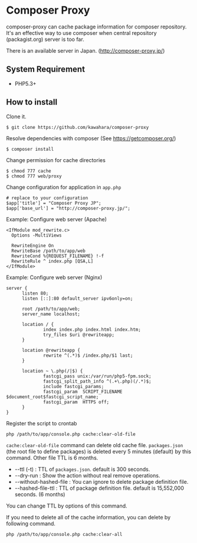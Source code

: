 Composer Proxy
==============

composer-proxy can cache package information for composer repository.
It's an effective way to use composer when central repository
(packagist.org) server is too far.

There is an available server in Japan.
(http://composer-proxy.jp/)

System Requirement
------------------

- PHP5.3+

How to install
--------------

Clone it.

    $ git clone https://github.com/kawahara/composer-proxy

Resolve dependencies with composer (See https://getcomposer.org/)

    $ composer install

Change permission for cache directories

    $ chmod 777 cache
    $ chmod 777 web/proxy

Change configuration for application in `app.php`

    # replace to your configuration
    $app['title'] = "Composer Proxy JP";
    $app['base_url'] = "http://composer-proxy.jp/";


Example: Configure web server (Apache)

    <IfModule mod_rewrite.c>
      Options -MultiViews

      RewriteEngine On
      RewriteBase /path/to/app/web
      RewriteCond %{REQUEST_FILENAME} !-f
      RewriteRule ^ index.php [QSA,L]
    </IfModule>

Example: Configure web server (Nginx)

    server {
          listen 80;
          listen [::]:80 default_server ipv6only=on;

          root /path/to/app/web;
          server_name localhost;

          location / {
                  index index.php index.html index.htm;
                  try_files $uri @rewriteapp;
          }

          location @rewriteapp {
                  rewrite ^(.*)$ /index.php/$1 last;
          }

          location ~ \.php(/|$) {
                  fastcgi_pass unix:/var/run/php5-fpm.sock;
                  fastcgi_split_path_info ^(.+\.php)(/.*)$;
                  include fastcgi_params;
                  fastcgi_param  SCRIPT_FILENAME $document_root$fastcgi_script_name;
                  fastcgi_param  HTTPS off;
          }
    }

Register the script to crontab

    php /path/to/app/console.php cache:clear-old-file

`cache:clear-old-file` command can delete old cache file. `packages.json` (the root file to define packages) is deleted every 5 minutes (default) by this command. Other file TTL is 6 months.

- --ttl (-t) : TTL of `packages.json`. default is 300 seconds.
- --dry-run : Show the action without real remove operations.
- --without-hashed-file : You can ignore to delete package definition file.
- --hashed-file-ttl : TTL of package definition file. default is 15,552,000 seconds. (6 months)


You can change TTL by options of this command.

If you need to delete all of the cache information, you can delete by following command.

    php /path/to/app/console.php cache:clear-all

